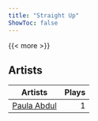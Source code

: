 ```yaml
---
title: "Straight Up"
ShowToc: false
---
```


{{< more >}}

## Artists
Artists | Plays 
----- | -----: 
[Paula Abdul](/artists/paula-abdul-29275) | 1

